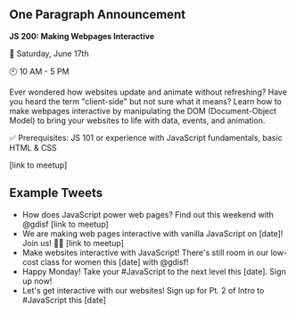 ## One Paragraph Announcement

**JS 200: Making Webpages Interactive**

:calendar: Saturday, June 17th

:clock10: 10 AM - 5 PM

Ever wondered how websites update and animate without refreshing? Have you heard the term "client-side" but not sure what it means? Learn how to make webpages interactive by manipulating the DOM (Document-Object Model) to bring your websites to life with data, events, and animation.

:white_check_mark: Prerequisites: JS 101 or experience with JavaScript fundamentals, basic HTML & CSS

[link to meetup]

## Example Tweets
- How does JavaScript power web pages? Find out this weekend with @gdisf [link to meetup]
- We are making web pages interactive with vanilla JavaScript on [date]! Join us! 🙌🏽 [link to meetup]
- Make websites interactive with JavaScript! There's still room in our low-cost class for women this [date] with @gdisf!
- Happy Monday! Take your #JavaScript to the next level this [date]. Sign up now!
- Let's get interactive with our websites! Sign up for Pt. 2 of Intro to #JavaScript this [date]
